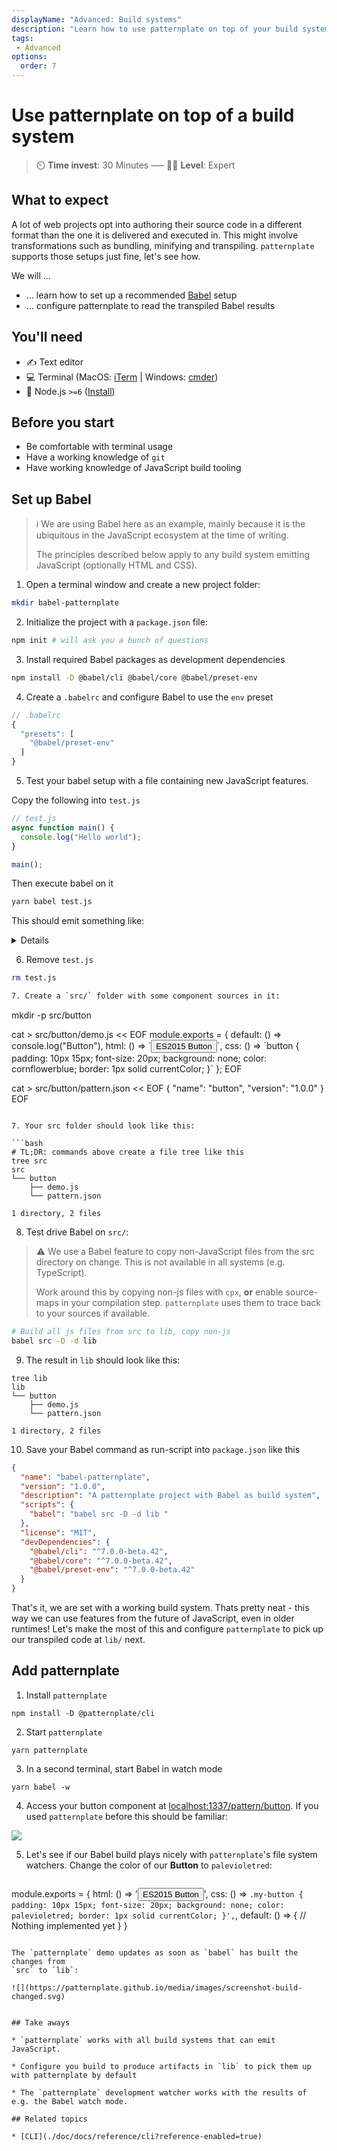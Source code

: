 ```yaml
---
displayName: "Advanced: Build systems"
description: "Learn how to use patternplate on top of your build system"
tags: 
 - Advanced
options:
  order: 7
---
```


# Use patternplate on top of a build system

> :timer_clock: **Time invest**: 30 Minutes ––– :woman_student: **Level**: Expert


## What to expect

A lot of web projects opt into authoring their source code in a different format than the one it is delivered and executed in. This might involve transformations such as bundling, minifying and transpiling. `patternplate` supports those setups just fine, let's see how.

We will …

* … learn how to set up a recommended [Babel](https://babeljs.io/) setup 
* … configure patternplate to read the transpiled Babel results

## You'll need

* :writing_hand: Text editor
* :computer: Terminal (MacOS: [iTerm](https://www.iterm2.com/) | Windows: [cmder](http://cmder.net/))
* :turtle: Node.js `>=6` ([Install](https://nodejs.org/en/))

## Before you start

* Be comfortable with terminal usage
* Have a working knowledge of `git`
* Have working knowledge of JavaScript build tooling

## Set up Babel

> :information_source: We are using Babel here as an example, mainly because it is
the ubiquitous in the JavaScript ecosystem at the time of writing. 
>
> The principles described below apply to any build system emitting JavaScript (optionally HTML and CSS).

1. Open a terminal window and create a new project folder: 

  ```bash
  mkdir babel-patternplate
  ```

2. Initialize the project with a `package.json` file:

  ```bash
  npm init # will ask you a bunch of questions
  ```

3. Install required Babel packages as development dependencies

  ```bash
  npm install -D @babel/cli @babel/core @babel/preset-env
  ```

4. Create a `.babelrc` and configure Babel to use the `env` preset

  ```js
  // .babelrc
  {
    "presets": [
      "@babel/preset-env"
    ]
  }
  ```

5. Test your babel setup with a file containing new JavaScript features.

  Copy the following into `test.js`

  ```js
  // test.js
  async function main() {
    console.log("Hello world");
  }

  main();
  ```

  Then execute babel on it

  ```bash
  yarn babel test.js
  ```

  This should emit something like: 

  <details>

    ```js
    "use strict";

    function _asyncToGenerator(fn) { return function () { var self = this, args = arguments; return new Promise(function (resolve, reject) { var gen = fn.apply(self, args); function step(key, arg) { try { var info = gen[key](arg); var value = info.value; } catch (error) { reject(error); return; } if (info.done) { resolve(value); } else { Promise.resolve(value).then(_next, _throw); } } function _next(value) { step("next", value); } function _throw(err) { step("throw", err); } _next(); }); }; }

    // test.js
    function main() {
      return _main.apply(this, arguments);
    }

    function _main() {
      _main = _asyncToGenerator(
      /*#__PURE__*/
      regeneratorRuntime.mark(function _callee() {
        return regeneratorRuntime.wrap(function _callee$(_context) {
          while (1) {
            switch (_context.prev = _context.next) {
              case 0:
                console.log("Hello world");

              case 1:
              case "end":
                return _context.stop();
            }
          }
        }, _callee, this);
      }));
      return _main.apply(this, arguments);
    }

    main();
    ```

  </details>

6. Remove `test.js` 

  ```bash
  rm test.js

7. Create a `src/` folder with some component sources in it:

  ```
  mkdir -p src/button
  
  cat > src/button/demo.js << EOF
  module.exports = {
    default: () => console.log("Button"),
    html: () => \`<button>ES2015 Button</button>\`,
    css: () => \`button {
      padding: 10px 15px;
      font-size: 20px; 
      background: none; 
      color: cornflowerblue; 
      border: 1px solid currentColor;
    }\`
  };
  EOF
  
  cat > src/button/pattern.json << EOF
  {
    "name": "button",
    "version": "1.0.0"
  }
  EOF
  ```

7. Your src folder should look like this:

  ```bash
  # TL;DR: commands above create a file tree like this
  tree src
  src
  └── button
      ├── demo.js
      └── pattern.json

  1 directory, 2 files
  ```

8. Test drive Babel on `src/`:

  > :warning: We use a Babel feature to copy non-JavaScript
  > files from the src directory on change. This is not available
  > in all systems (e.g. TypeScript). 
  >
  > Work around this by copying non-js files with `cpx`, **or** enable
  > source-maps in your compilation step. `patternplate` uses them to 
  > trace back to your sources if available.

  ```bash
  # Build all js files from src to lib, copy non-js
  babel src -D -d lib 
  ```

9. The result in `lib` should look like this:

  ```
  tree lib
  lib
  └── button
      ├── demo.js
      └── pattern.json
  
  1 directory, 2 files
  ```

10. Save your Babel command as run-script into `package.json` like this

  ```json
  {
    "name": "babel-patternplate",
    "version": "1.0.0",
    "description": "A patternplate project with Babel as build system",
    "scripts": {
      "babel": "babel src -D -d lib "
    },
    "license": "MIT",
    "devDependencies": {
      "@babel/cli": "^7.0.0-beta.42",
      "@babel/core": "^7.0.0-beta.42",
      "@babel/preset-env": "^7.0.0-beta.42"
    }
  }
  ```

  That's it, we are set with a working build system. Thats pretty neat - this way we
  can use features from the future of JavaScript, even in older runtimes! 
  Let's make the most of this and configure `patternplate` to pick up our transpiled code at `lib/` next.

## Add patternplate

1. Install `patternplate`

  ```
  npm install -D @patternplate/cli
  ```

2. Start `patternplate`

  ```
  yarn patternplate
  ```

3. In a second terminal, start Babel in watch mode

  ```
  yarn babel -w
  ```

4. Access your button component at [localhost:1337/pattern/button](http://localhost:1337/pattern/button).
   If you used `patternplate` before this should be familiar:

  ![](https://patternplate.github.io/media/images/screenshot-build.svg)

5. Let's see if our Babel build plays nicely with `patternplate`'s file system watchers.
   Change the color of our **Button** to `palevioletred`:

   ```js
  module.exports = {
    html: () => '<button class="my-button">ES2015 Button</button>',
    css: () => `
      .my-button {
        padding: 10px 15px;
        font-size: 20px;
        background: none;
        color: palevioletred;
        border: 1px solid currentColor;
      }',
    `,
    default: () => {
      // Nothing implemented yet
    }
  }
  ```

  The `patternplate` demo updates as soon as `babel` has built the changes from
  `src` to `lib`: 

  ![](https://patternplate.github.io/media/images/screenshot-build-changed.svg)


## Take aways

* `patternplate` works with all build systems that can emit JavaScript. 

* Configure you build to produce artifacts in `lib` to pick them up with patternplate by default

* The `patternplate` development watcher works with the results of e.g. the Babel watch mode.

## Related topics

* [CLI](./doc/docs/reference/cli?reference-enabled=true)

